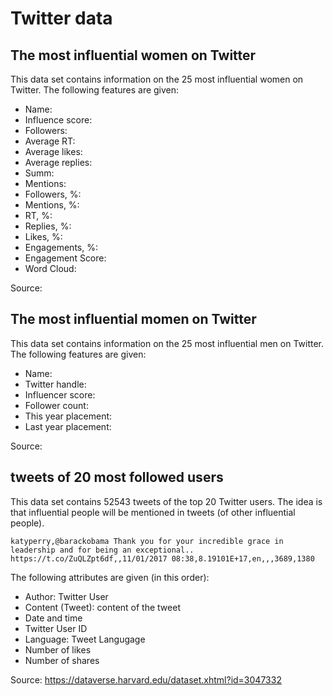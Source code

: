 # Twitter data

## The most influential women on Twitter

This data set contains information on the 25 most influential women on Twitter. The following features are given: 

- Name:
- Influence score:
- Followers: 
- Average RT:
- Average likes:
- Average replies: 
- Summ: 
- Mentions: 
- Followers, %: 
- Mentions, %: 
- RT, %:
- Replies, %: 
- Likes, %:
- Engagements, %: 
- Engagement Score: 
- Word Cloud:

Source: 

## The most influential momen on Twitter

This data set contains information on the 25 most influential men on Twitter. The following features are given: 

- Name:
- Twitter handle:
- Influencer score:
- Follower count:
- This year placement:
- Last year placement:

Source: 

## tweets of 20 most followed users

This data set contains 52543 tweets of the top 20 Twitter users. The idea is that influential people will be mentioned in tweets (of other influential people). 

    katyperry,@barackobama Thank you for your incredible grace in leadership and for being an exceptional..   https://t.co/ZuQLZpt6df,,11/01/2017 08:38,8.19101E+17,en,,,3689,1380


The following attributes are given (in this order):

- Author: Twitter User
- Content (Tweet): content of the tweet
- Date and time
- Twitter User ID
- Language: Tweet Langugage
- Number of likes
- Number of shares

Source: https://dataverse.harvard.edu/dataset.xhtml?id=3047332
